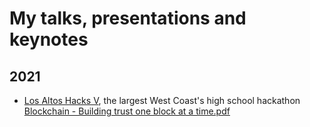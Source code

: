 # My talks, presentations and keynotes

## 2021

- [Los Altos Hacks V](https://www.losaltoshacks.com/), the largest West Coast's high school hackathon\
[Blockchain - Building trust one block at a time.pdf](2021-04-24%20-%20Blockchain%20-%20Building%20trust%20one%20block%20at%20a%20time.pdf)
